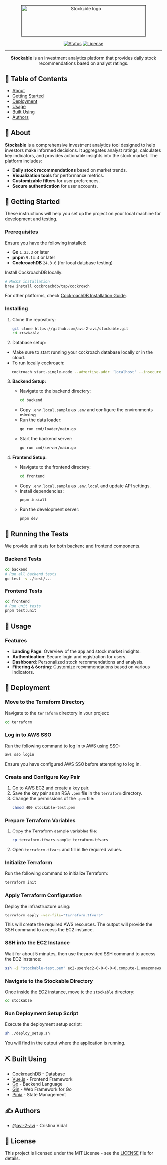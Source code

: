 <p align="center">
  <a href="" rel="noopener">
    <img width=400px height=100px src="./images/logo.webp" alt="Stockable logo">
  </a>
</p>

<div align="center">

[![Status](https://img.shields.io/badge/status-active-success.svg)]()
[![License](https://img.shields.io/badge/license-MIT-blue.svg)](/LICENSE)

</div>

---

<p align="center">
  <strong>Stockable</strong> is an investment analytics platform that provides daily stock recommendations based on analyst ratings.
    <br>
</p>

## 📝 Table of Contents

- [About](#about)
- [Getting Started](#getting_started)
- [Deployment](#deployment)
- [Usage](#usage)
- [Built Using](#built_using)
- [Authors](#authors)

## 🧐 About <a name = "about"></a>

**Stockable** is a comprehensive investment analytics tool designed to help investors make informed decisions. It aggregates analyst ratings, calculates key indicators, and provides actionable insights into the stock market. The platform includes:

- **Daily stock recommendations** based on market trends.
- **Visualization tools** for performance metrics.
- **Customizable filters** for user preferences.
- **Secure authentication** for user accounts.

## 🏁 Getting Started <a name = "getting_started"></a>

These instructions will help you set up the project on your local machine for development and testing.

### Prerequisites

Ensure you have the following installed:

- **Go** `1.23.3` or later
- **pnpm** `9.14.4` or later
- **CockroachDB** `24.3.6` (for local database testing)

Install CockroachDB locally:

```bash
# MacOS installation
brew install cockroachdb/tap/cockroach
```

For other platforms, check [CockroachDB Installation Guide](https://www.cockroachlabs.com/docs/v25.1/install-cockroachdb-mac.html).

### Installing

1. Clone the repository:
   ```bash
   git clone https://github.com/avi-2-avi/stockable.git
   cd stockable
   ```
2. Database setup:
  - Make sure to start running your cockroach database locally or in the cloud.
  - To run locally cockroach:
   ```bash 
      cockroach start-single-node --advertise-addr 'localhost' --insecure
   ```

3. **Backend Setup:**
   - Navigate to the backend directory:
     ```bash
     cd backend
     ```
   - Copy `.env.local.sample` as `.env` and configure the environments missing.
   - Run the data loader:
     ```bash
     go run cmd/loader/main.go
     ```
   - Start the backend server:
     ```bash
     go run cmd/server/main.go
     ```

4. **Frontend Setup:**
   - Navigate to the frontend directory:
     ```bash
     cd frontend
     ```
   - Copy `.env.local.sample` as `.env.local` and update API settings.
   - Install dependencies:
     ```bash
     pnpm install
     ```
   - Run the development server:
     ```bash
     pnpm dev
     ```

## 🔧 Running the Tests <a name = "tests"></a>

We provide unit tests for both backend and frontend components.

### Backend Tests
```bash
cd backend
# Run all backend tests
go test -v ./test/...
```

### Frontend Tests
```bash
cd frontend
# Run unit tests
pnpm test:unit
```

## 🎈 Usage <a name="usage"></a>

### Features
- **Landing Page**: Overview of the app and stock market insights.
- **Authentication**: Secure login and registration for users.
- **Dashboard**: Personalized stock recommendations and analysis.
- **Filtering & Sorting**: Customize recommendations based on various indicators.

## 🚀 Deployment <a name = "deployment"></a>

### Move to the Terraform Directory
Navigate to the `terraform` directory in your project:
```bash
cd terraform
```

### Log in to AWS SSO
Run the following command to log in to AWS using SSO:
```bash
aws sso login
```
Ensure you have configured AWS SSO before attempting to log in.

### Create and Configure Key Pair
1. Go to AWS EC2 and create a key pair.
2. Save the key pair as an RSA `.pem` file in the `terraform` directory.
3. Change the permissions of the `.pem` file:
   ```bash
   chmod 400 stockable-test.pem
   ```

### Prepare Terraform Variables
1. Copy the Terraform sample variables file:
   ```bash
   cp terraform.tfvars.sample terraform.tfvars
   ```
2. Open `terraform.tfvars` and fill in the required values.

### Initialize Terraform
Run the following command to initialize Terraform:
```bash
terraform init
```

### Apply Terraform Configuration
Deploy the infrastructure using:
```bash
terraform apply -var-file="terraform.tfvars"
```
This will create the required AWS resources. The output will provide the SSH command to access the EC2 instance.

### SSH into the EC2 Instance
Wait for about 5 minutes, then use the provided SSH command to access the EC2 instance:
```bash
ssh -i "stockable-test.pem" ec2-user@ec2-0-0-0-0-0.compute-1.amazonaws.com
```

### Navigate to the Stockable Directory
Once inside the EC2 instance, move to the `stockable` directory:
```bash
cd stockable
```

### Run Deployment Setup Script
Execute the deployment setup script:
```bash
sh ./deploy_setup.sh
```

You will find in the output where the application is running.

## ⛏️ Built Using <a name = "built_using"></a>

- [CockroachDB](https://www.cockroachlabs.com/) - Database
- [Vue.js](https://vuejs.org/) - Frontend Framework
- [Go](https://go.dev/) - Backend Language
- [Gin](https://gin-gonic.com/) - Web Framework for Go
- [Pinia](https://pinia.vuejs.org/) - State Management

## ✍️ Authors <a name = "authors"></a>

- [@avi-2-avi](https://github.com/avi-2-avi) - Cristina Vidal

## 📜 License

This project is licensed under the MIT License - see the [LICENSE](LICENSE) file for details.